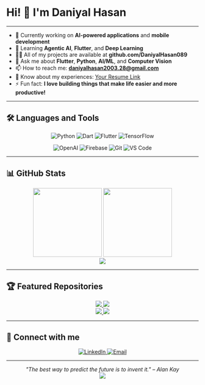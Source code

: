 # Hi! 👋 I'm Daniyal Hasan

---

- 🔭 Currently working on **AI-powered applications** and **mobile development**
- 🌱 Learning **Agentic AI**, **Flutter**, and **Deep Learning**
- 👨‍💻 All of my projects are available at **github.com/DaniyalHasan089**
- 💬 Ask me about **Flutter**, **Python**, **AI/ML**, and **Computer Vision**
- 📫 How to reach me: **daniyalhasan2003.28@gmail.com**
- 📄 Know about my experiences: [Your Resume Link](https://drive.google.com/your-resume-link)
- ⚡ Fun fact: **I love building things that make life easier and more productive!**

---

## 🛠️ Languages and Tools

<p align="center">
  <img src="https://img.shields.io/badge/Python-3776AB?style=for-the-badge&logo=python&logoColor=white" alt="Python" />
  <img src="https://img.shields.io/badge/Dart-0175C2?style=for-the-badge&logo=dart&logoColor=white" alt="Dart" />
  <img src="https://img.shields.io/badge/Flutter-02569B?style=for-the-badge&logo=flutter&logoColor=white" alt="Flutter" />
  <img src="https://img.shields.io/badge/TensorFlow-FF6F00?style=for-the-badge&logo=tensorflow&logoColor=white" alt="TensorFlow" />
</p>

<p align="center">
  <img src="https://img.shields.io/badge/OpenAI-412991?style=for-the-badge&logo=openai&logoColor=white" alt="OpenAI" />
  <img src="https://img.shields.io/badge/Firebase-FFCA28?style=for-the-badge&logo=firebase&logoColor=black" alt="Firebase" />
  <img src="https://img.shields.io/badge/Git-F05032?style=for-the-badge&logo=git&logoColor=white" alt="Git" />
  <img src="https://img.shields.io/badge/VS_Code-007ACC?style=for-the-badge&logo=visual-studio-code&logoColor=white" alt="VS Code" />
</p>

---

## 📊 GitHub Stats

<div align="center">
  <img height="180em" src="https://github-readme-stats.vercel.app/api?username=DaniyalHasan089&show_icons=true&theme=tokyonight&hide_border=true&count_private=true" />
  <img height="180em" src="https://github-readme-stats.vercel.app/api/top-langs/?username=DaniyalHasan089&layout=compact&theme=tokyonight&hide_border=true" />
</div>

<div align="center">
  <img src="https://github-readme-streak-stats.herokuapp.com/?user=DaniyalHasan089&theme=tokyonight&hide_border=true" />
</div>

---

## 🏆 Featured Repositories

<div align="center">
  <a href="https://github.com/DaniyalHasan089/habit_tracker">
    <img src="https://github-readme-stats.vercel.app/api/pin/?username=DaniyalHasan089&repo=habit_tracker&theme=tokyonight&hide_border=true" />
  </a>
  <a href="https://github.com/DaniyalHasan089/University-Courses-LLM">
    <img src="https://github-readme-stats.vercel.app/api/pin/?username=DaniyalHasan089&repo=University-Courses-LLM&theme=tokyonight&hide_border=true" />
  </a>
</div>

<div align="center">
  <a href="https://github.com/DaniyalHasan089/codebase-assistant">
    <img src="https://github-readme-stats.vercel.app/api/pin/?username=DaniyalHasan089&repo=codebase-assistant&theme=tokyonight&hide_border=true" />
  </a>
  <a href="https://github.com/DaniyalHasan089/Car-Model-Detection-Using-CNN">
    <img src="https://github-readme-stats.vercel.app/api/pin/?username=DaniyalHasan089&repo=Car-Model-Detection-Using-CNN&theme=tokyonight&hide_border=true" />
  </a>
</div>

---

## 🤝 Connect with me

<p align="center">
  <a href="https://www.linkedin.com/in/daniyal-hasan-b199022b7/">
    <img src="https://img.shields.io/badge/LinkedIn-0077B5?style=for-the-badge&logo=linkedin&logoColor=white" alt="LinkedIn" />
  </a>
  <a href="mailto:your.email@gmail.com">
    <img src="https://img.shields.io/badge/Gmail-D14836?style=for-the-badge&logo=gmail&logoColor=white" alt="Email" />
  </a>
</p>

---

<div align="center">
  <i>"The best way to predict the future is to invent it." – Alan Kay</i>
</div>

<div align="center">
  <img src="https://komarev.com/ghpvc/?username=DaniyalHasan089&color=blueviolet&style=flat-square&label=Profile+Views" />
</div>
